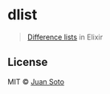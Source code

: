 # dlist

> [Difference lists](https://en.wikipedia.org/wiki/Difference_list) in Elixir

## License

MIT © [Juan Soto](https://juansoto.me)
